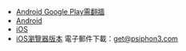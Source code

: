 - [Android Google Play需翻牆](https://play.google.com/store/apps/developer?id=Psiphon+Inc.)
- [Android]()
- [iOS](https://itunes.apple.com/us/app/psiphon/id1276263909?ls=1&mt=8.)
- [iOS瀏覽器版本](https://itunes.apple.com/us/app/psiphon-browser/id1193362444?ls=1&mt=8)
電子郵件下載：get@psiphon3.com
